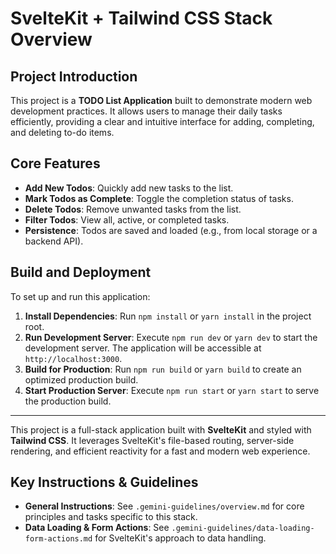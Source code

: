 # SvelteKit + Tailwind CSS Stack Overview

## Project Introduction

This project is a **TODO List Application** built to demonstrate modern web
development practices. It allows users to manage their daily tasks efficiently,
providing a clear and intuitive interface for adding, completing, and deleting
to-do items.

## Core Features

- **Add New Todos**: Quickly add new tasks to the list.
- **Mark Todos as Complete**: Toggle the completion status of tasks.
- **Delete Todos**: Remove unwanted tasks from the list.
- **Filter Todos**: View all, active, or completed tasks.
- **Persistence**: Todos are saved and loaded (e.g., from local storage or a
  backend API).

## Build and Deployment

To set up and run this application:

1.  **Install Dependencies**: Run `npm install` or `yarn install` in the project
    root.
2.  **Run Development Server**: Execute `npm run dev` or `yarn dev` to start the
    development server. The application will be accessible at
    `http://localhost:3000`.
3.  **Build for Production**: Run `npm run build` or `yarn build` to create an
    optimized production build.
4.  **Start Production Server**: Execute `npm run start` or `yarn start` to
    serve the production build.

---

This project is a full-stack application built with **SvelteKit** and styled
with **Tailwind CSS**. It leverages SvelteKit's file-based routing, server-side
rendering, and efficient reactivity for a fast and modern web experience.

## Key Instructions & Guidelines

- **General Instructions**: See `.gemini-guidelines/overview.md` for core
  principles and tasks specific to this stack.
- **Data Loading & Form Actions**: See
  `.gemini-guidelines/data-loading-form-actions.md` for SvelteKit's approach to
  data handling.

